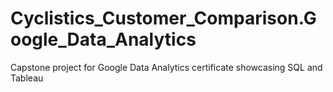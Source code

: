 # Cyclistics_Customer_Comparison.Google_Data_Analytics
Capstone project for Google Data Analytics certificate showcasing SQL and Tableau

